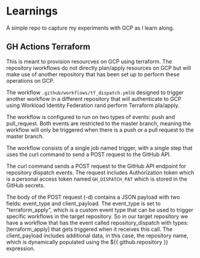 # Learnings

A simple repo to capture my experiments with GCP as I learn along.

## GH Actions Terraform 

This is meant to provision resourcves on GCP using terraform. The repository iworkflows do not directly plan/apply resources on GCP but will make use of another repository that has been set up to perform these operations on GCP.

The workflow `.github/workflows/tf_dispatch.yml`is designed to trigger another workflow in a different repository that will authenticate to GCP using Workload Identity Federation rand perform Terraform pla/apply.

The workflow is configured to run on two types of events: push and pull_request. Both events are restricted to the master branch, meaning the workflow will only be triggered when there is a push or a pull request to the master branch.

The workflow consists of a single job named trigger, with a single step that uses the curl command to send a POST request to the GitHub API.

The curl command sends a POST request to the GitHub API endpoint for repository dispatch events. The request includes Authorization token which is a personal access token named `GH_DISPATCH_PAT` which is stored in the GitHub secrets. 

The body of the POST request (-d) contains a JSON payload with two fields: event_type and client_payload. The event_type is set to "terraform_apply", which is a custom event type that can be used to trigger specific workflows in the target repository. So in our target repository we have a workflow that has the event called  repository_dispatch with types: [terraform_apply] that gets triggered when it receives this call. The client_payload includes additional data, in this case, the repository name, which is dynamically populated using the ${{ github.repository }} expression.
